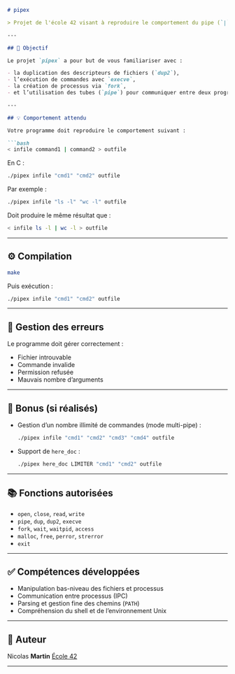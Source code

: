 ````markdown
# pipex

> Projet de l'école 42 visant à reproduire le comportement du pipe (`|`) de Bash, en manipulant les entrées/sorties et les processus en C.

---

## 🎯 Objectif

Le projet `pipex` a pour but de vous familiariser avec :

- la duplication des descripteurs de fichiers (`dup2`),
- l’exécution de commandes avec `execve`,
- la création de processus via `fork`,
- et l’utilisation des tubes (`pipe`) pour communiquer entre deux programmes.

---

## 💡 Comportement attendu

Votre programme doit reproduire le comportement suivant :

```bash
< infile command1 | command2 > outfile
````

En C :

```bash
./pipex infile "cmd1" "cmd2" outfile
```

Par exemple :

```bash
./pipex infile "ls -l" "wc -l" outfile
```

Doit produire le même résultat que :

```bash
< infile ls -l | wc -l > outfile
```

---
## ⚙️ Compilation

```bash
make
```

Puis exécution :

```bash
./pipex infile "cmd1" "cmd2" outfile
```

---

## 🚨 Gestion des erreurs

Le programme doit gérer correctement :

* Fichier introuvable
* Commande invalide
* Permission refusée
* Mauvais nombre d’arguments

---

## 🔁 Bonus (si réalisés)

* Gestion d’un nombre illimité de commandes (mode multi-pipe) :

  ```bash
  ./pipex infile "cmd1" "cmd2" "cmd3" "cmd4" outfile
  ```

* Support de `here_doc` :

  ```bash
  ./pipex here_doc LIMITER "cmd1" "cmd2" outfile
  ```

---

## 📚 Fonctions autorisées

* `open`, `close`, `read`, `write`
* `pipe`, `dup`, `dup2`, `execve`
* `fork`, `wait`, `waitpid`, `access`
* `malloc`, `free`, `perror`, `strerror`
* `exit`

---

## ✅ Compétences développées

* Manipulation bas-niveau des fichiers et processus
* Communication entre processus (IPC)
* Parsing et gestion fine des chemins (`PATH`)
* Compréhension du shell et de l’environnement Unix

---

## 👤 Auteur

Nicolas **Martin**
[École 42](https://42.fr)

---
